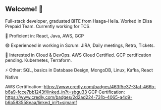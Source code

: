 ## Welcome! 👋

Full-stack developer, graduated BITE from Haaga-Helia. Worked in Elisa Prepaid Team. Currently working for TCS. 

🔭 Proficient in: React, Java, AWS, GCP

😄 Experienced in working in Scrum: JIRA, Daily meetings, Retro, Tickets. 

🌱 Interested in Cloud & DevOps. AWS Cloud Certified. GCP certification pending. Kubernetes, Terraform. 

⚡ Other: SQL, basics in Database Design, MongoDB, Linux, Kafka, React Native

AWS Certification: https://www.credly.com/badges/463f5e37-3faf-466b-b6a9-fcce7bb1243f/linked_in?t=sbgu33
GCP Certification: https://www.credly.com/badges/2d2ad224-731b-4065-a4d9-b6a583558eaa/linked_in?t=sjmamf

<!--
**andrey-krendzel-new/andrey-krendzel-new** is a ✨ _special_ ✨ repository because its `README.md` (this file) appears on your GitHub profile.

Here are some ideas to get you started:

- 🔭 I’m currently working on ...
- 🌱 I’m currently learning ...
- 👯 I’m looking to collaborate on ...
- 🤔 I’m looking for help with ...
- 💬 Ask me about ...
- 📫 How to reach me: ...
- 😄 Pronouns: ...
- ⚡ Fun fact: ...
-->
